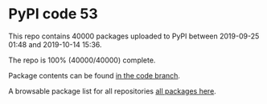 # PyPI code 53

This repo contains 40000 packages uploaded to PyPI between 
2019-09-25 01:48 and 2019-10-14 15:36.

The repo is 100% (40000/40000) complete.

Package contents can be found [in the code branch](https://github.com/pypi-data/pypi-mirror-53/tree/code/packages).

A browsable package list for all repositories [all packages here](https://pypi-data.github.io/website/repositories/pypi-mirror-53).


